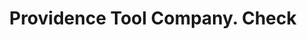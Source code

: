 ---
doi: 10.7916/D8418873
date_other: '1859'
date_other_textual: '1859'
form: printed ephemera
genre:
- Checks (bank checks)
name:
- Providence Tool Company
object_in_context_url: https://biggert.cul.columbia.edu/items/view/ave_biggert_01542
subject_hierarchical_geographic:
- Providence, Rhode Island, United States
subject_name:
- Providence Tool Company
title: Providence Tool Company. Check
sort_title: Providence Tool Company. Check
call_number: ave_biggert_01542
coordinates:
- 41.82361111111111,-71.42222222222223
pid: ave_biggert_01542
identifiers: ave_biggert_01542
thumbnail: https://derivativo-2.library.columbia.edu/iiif/2/ldpd:343942/full/!256,256/0/native.jpg
permalink: /biggert/ave_biggert_01542/
layout: iiif-image-page
---